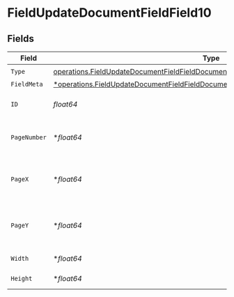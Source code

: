 # FieldUpdateDocumentFieldField10


## Fields

| Field                                                                                                                                                                                         | Type                                                                                                                                                                                          | Required                                                                                                                                                                                      | Description                                                                                                                                                                                   |
| --------------------------------------------------------------------------------------------------------------------------------------------------------------------------------------------- | --------------------------------------------------------------------------------------------------------------------------------------------------------------------------------------------- | --------------------------------------------------------------------------------------------------------------------------------------------------------------------------------------------- | --------------------------------------------------------------------------------------------------------------------------------------------------------------------------------------------- |
| `Type`                                                                                                                                                                                        | [operations.FieldUpdateDocumentFieldFieldDocumentsFieldsRequestRequestBody10Type](../../models/operations/fieldupdatedocumentfieldfielddocumentsfieldsrequestrequestbody10type.md)            | :heavy_check_mark:                                                                                                                                                                            | N/A                                                                                                                                                                                           |
| `FieldMeta`                                                                                                                                                                                   | [*operations.FieldUpdateDocumentFieldFieldDocumentsFieldsRequestRequestBody10FieldMeta](../../models/operations/fieldupdatedocumentfieldfielddocumentsfieldsrequestrequestbody10fieldmeta.md) | :heavy_minus_sign:                                                                                                                                                                            | N/A                                                                                                                                                                                           |
| `ID`                                                                                                                                                                                          | *float64*                                                                                                                                                                                     | :heavy_check_mark:                                                                                                                                                                            | The ID of the field to update.                                                                                                                                                                |
| `PageNumber`                                                                                                                                                                                  | **float64*                                                                                                                                                                                    | :heavy_minus_sign:                                                                                                                                                                            | The page number the field will be on.                                                                                                                                                         |
| `PageX`                                                                                                                                                                                       | **float64*                                                                                                                                                                                    | :heavy_minus_sign:                                                                                                                                                                            | The X coordinate of where the field will be placed.                                                                                                                                           |
| `PageY`                                                                                                                                                                                       | **float64*                                                                                                                                                                                    | :heavy_minus_sign:                                                                                                                                                                            | The Y coordinate of where the field will be placed.                                                                                                                                           |
| `Width`                                                                                                                                                                                       | **float64*                                                                                                                                                                                    | :heavy_minus_sign:                                                                                                                                                                            | The width of the field.                                                                                                                                                                       |
| `Height`                                                                                                                                                                                      | **float64*                                                                                                                                                                                    | :heavy_minus_sign:                                                                                                                                                                            | The height of the field.                                                                                                                                                                      |